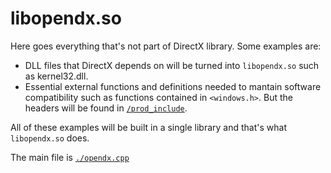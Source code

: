 # libopendx.so
Here goes everything that's not part of DirectX library.
Some examples are:
* DLL files that DirectX depends on will be turned into `libopendx.so`
such as kernel32.dll.
* Essential external functions and definitions needed to mantain software
compatibility such as functions contained in `<windows.h>`. But the headers
will be found in [`/prod_include`](../../prod_include).

All of these examples will be built in a single library and that's what
`libopendx.so` does.

The main file is [`./opendx.cpp`](./opendx.cpp)

